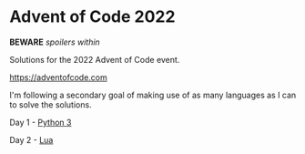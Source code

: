 # Advent of Code 2022

**BEWARE** *spoilers within*

Solutions for the 2022 Advent of Code event.

https://adventofcode.com

I'm following a secondary goal of making use of as many languages as I can to solve the solutions.

Day 1 - [Python 3](https://python.org)

Day 2 - [Lua](https://www.lua.org/home.html)
